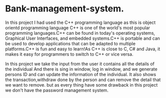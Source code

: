 # Bank-management-system.
In this project I had used the C++ programming language as this is object orientd programming language 
C++ is one of the world's most popular programming languages.C++ can be found in today's operating systems, Graphical User Interfaces, and embedded systems.C++ is portable and can be used to develop applications that can be adapted to multiple platforms.C++ is fun and easy to learn!As C++ is close to C, C# and Java, it makes it easy for programmers to switch to C++ or vice versa.

In this project we take the input from the user it contains all the details of the individual  And there is sing in window, log in window, and we generate persons ID and can update the information of the individual. It also shows the transaction,withdraw done by the person and can remove the detail that we want to remove. but as every thing have some drawback in this project we don't have the password management system.
